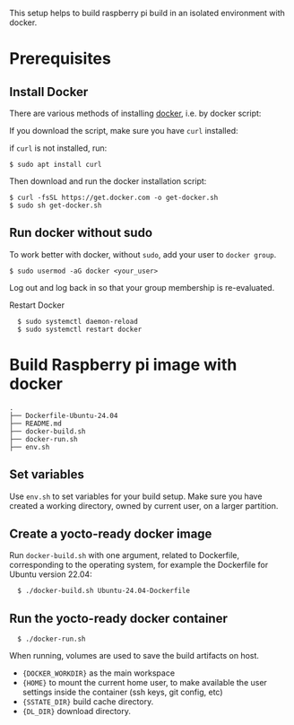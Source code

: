 
This setup helps to build raspberry pi build in an isolated environment with docker.

Prerequisites
=============

Install Docker
--------------
There are various methods of installing [docker], i.e. by docker script:

If you download the script, make sure you have `curl` installed:

if `curl` is not installed, run:
  ```{.sh}
  $ sudo apt install curl
  ```

Then download and run the docker installation script:
  ```{.sh}
  $ curl -fsSL https://get.docker.com -o get-docker.sh
  $ sudo sh get-docker.sh
  ```

Run docker without sudo
-----------------------

To work better with docker, without `sudo`, add your user to `docker group`.
  ```{.sh}
  $ sudo usermod -aG docker <your_user>
  ```

Log out and log back in so that your group membership is re-evaluated.

Restart Docker

```{.sh}
  $ sudo systemctl daemon-reload
  $ sudo systemctl restart docker
```

Build Raspberry pi image with docker
======================
```{.sh}
.
├── Dockerfile-Ubuntu-24.04
├── README.md
├── docker-build.sh
├── docker-run.sh
├── env.sh
```

Set variables
-------------

Use `env.sh` to set variables for your build setup.
Make sure you have created a working directory,
owned by current user, on a larger partition.

Create a yocto-ready docker image
---------------------------------

Run `docker-build.sh` with one argument, related to Dockerfile,
corresponding to the operating system,
for example the Dockerfile for Ubuntu version 22.04:

```{.sh}
  $ ./docker-build.sh Ubuntu-24.04-Dockerfile
```

Run the yocto-ready docker container
-----------------------------------------------

```{.sh}
  $ ./docker-run.sh
```

When running, volumes are used to save the build artifacts on host.
  - `{DOCKER_WORKDIR}` as the main workspace
  - `{HOME}` to mount the current home user, to make available the user
    settings inside the container (ssh keys, git config, etc)
  - `{SSTATE_DIR}` build cache directory.
  - `{DL_DIR}` download directory.


[docker]: https://docs.docker.com/engine/install/ubuntu/ "DockerInstall/Ubuntu"